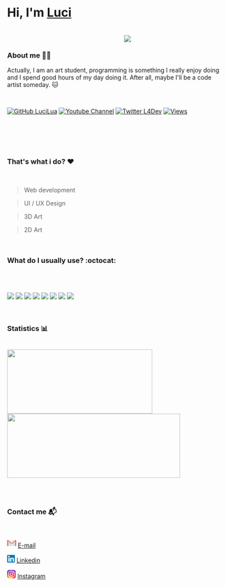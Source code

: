# Hi, I'm   <a href="https://www.linkedin.com/in/l%C3%BAcia-guelber-837a50185/">Luci</a>

<br>

<img align='right' src="https://i.pinimg.com/originals/75/8f/1c/758f1cd8cede9c3e4711306fc030f4ce.gif" width="230">

 ```json
 ```

### <b>About me </b> 👩‍💻

Actually, I am an art student, programming is something I really enjoy doing and I spend good hours of my day doing it. After all, maybe I'll be a code artist someday. :cat:

<br>


[![GitHub LuciLua](https://img.shields.io/github/followers/LuciLua?label=follow&style=social)](https://github.com/LuciLua)
[![Youtube Channel](https://img.shields.io/youtube/channel/subscribers/UCIbJuoAAdTP9rClO7mK-aVg?color=00cc00)](https://github.com/LuciLua)
[![Twitter L4Dev](https://img.shields.io/twitter/follow/L4dev)](https://twitter.com/L4dev)
[![Views](https://komarev.com/ghpvc/?username=LuciLua&label=Profile+views&color=lightgrey&style=plastisc)](https://github.com/LuciLua)

<br>

 ```json
 ```

<br>


### <b>That's what i do?</b> :hearts:

<br>

>  Web development 

>  UI / UX Design 

> 3D Art 

> 2D Art

<br>

### <b>What do I usually use?</b> :octocat:

<br><br>

<code><img  height="40px" src="https://camo.githubusercontent.com/57f528d363944ba0c4151826973ce5dda859c2f9e9ada8798e22c677c180ead4/68747470733a2f2f696d672e69636f6e73382e636f6d2f666c75656e742f3234302f3030303030302f76697375616c2d73747564696f2d636f64652d323031392e706e67"/></code>
<code><img  height="40px" src="https://camo.githubusercontent.com/937d189e89eebf19ca83d796f68380657645f49a05c9ef6fbc00020ff7ab32f9/68747470733a2f2f696d672e69636f6e73382e636f6d2f636f6c6f722f3234302f3030303030302f68746d6c2d352e706e67"/></code>
<code><img  height="40px" src="https://camo.githubusercontent.com/7131f4436c32be236b582de559e96e8bc298c85f54006f02696b054c5930b2b4/68747470733a2f2f696d672e69636f6e73382e636f6d2f636f6c6f722f3234302f3030303030302f637373332e706e67"/></code>
<code><img  height="40px" src="https://camo.githubusercontent.com/30223dd4dad432d13a8b95ce5cb7ea20825858f8ebce349e6945f931ced4e1bf/68747470733a2f2f696d672e69636f6e73382e636f6d2f636f6c6f722f3234302f3030303030302f6a6176617363726970742e706e67"/></code>
<code><img  height="40px" src="https://camo.githubusercontent.com/0fdac9571fe0749b0982007f44a8c09992014ea1d3736a960fc0f5b24391619f/68747470733a2f2f696d672e69636f6e73382e636f6d2f636f6c6f722f3234302f3030303030302f747970657363726970742e706e67"/></code>
<code><img  height="40px" src="https://camo.githubusercontent.com/fea5acac7226ad7d4cb97b7ddc9bca876c546e4c969d4125b76098e401cc4203/68747470733a2f2f696d672e69636f6e73382e636f6d2f636f6c6f722f3234302f3030303030302f707974686f6e2e706e67"/></code>
<code><img  height="40px" src="https://camo.githubusercontent.com/db5248fc3425ae9af90ab77b209d96f858fc8dfab4dc3ba71532a64b2e7f38f6/68747470733a2f2f696d672e69636f6e73382e636f6d2f636f6c6f722f39362f3030303030302f7562756e74752d2d76312e706e67"/></code>
<code><img  height="40px" src="https://camo.githubusercontent.com/87fa402da6f8a5b81d55c7bcf51e6038898ad37cd162aa3927b44f98c68914b7/68747470733a2f2f696d672e69636f6e73382e636f6d2f636f6c6f722f3234302f3030303030302f77696e646f77732d31302e706e67"/></code>

<br>

### <b>Statistics :bar_chart: </b>
<br>

<table>
  <tr>
  <img width="340px" height="150px" align="center" src="https://github-readme-stats.vercel.app/api/top-langs/?username=LuciLua&layout=compact&bg_color=DEG,f0f0f0f0,e8e8e8&text_color=2d2d2d&hide_border=false&locale=en&hide_title=true"/>
    <img width="405px" height="150px" align="center" src="https://github-readme-stats.vercel.app/api?username=LuciLua&bg_color=f0f0f0f0&title_color=f00000&text_color=000000&&hide_border=false&icon_color=ff2222&show_icons=true&include_all_commits=true&hide_title=true" />
  </tr>  
</table>

<br>

### <b>Contact me :mailbox_with_mail:</b>

<br>

<img src="gmail.png" width="21px"> [E-mail](mailto:lucia81@protonmail.com)

<img src="ln.png" width="18px"> [Linkedin](https://www.linkedin.com/in/l%C3%BAcia-guelber-837a50185/)

<img src="insta.png" width="20px"> [Instagram](https://www.instagram.com/luci_lua81/)





